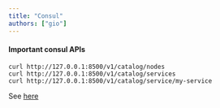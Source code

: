 ```yaml
---
title: "Consul"
authors: ["gio"]
---
```


#### Important consul APIs

```
curl http://127.0.0.1:8500/v1/catalog/nodes
curl http://127.0.0.1:8500/v1/catalog/services
curl http://127.0.0.1:8500/v1/catalog/service/my-service
```

See [here](https://www.consul.io/api/catalog.html)
